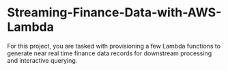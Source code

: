 # Streaming-Finance-Data-with-AWS-Lambda
For this project, you are tasked with provisioning a few Lambda functions to generate near real time finance data records for downstream processing and interactive querying.
